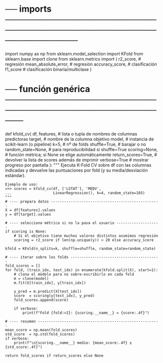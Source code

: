 # ── imports ──────────────────────────────────────────────────────────────
import numpy as np
from sklearn.model_selection import KFold
from sklearn.base import clone
from sklearn.metrics import (
    r2_score,            # regresión
    mean_absolute_error, # regresión
    accuracy_score,      # clasificación
    f1_score             # clasificación binaria/multiclase
)

# ── función genérica ─────────────────────────────────────────────────────
def kfold_cv(
    df,
    features,             # lista o tupla de nombres de columnas predictoras
    target,               # nombre de la columna objetivo
    model,                # instancia de scikit-learn (o pipeline)
    k=5,                  # nº de folds
    shuffle=True,         # barajar o no
    random_state=None,    # para reproducibilidad si shuffle=True
    scoring=None,         # función métrica; si None se elige automáticamente
    return_scores=True,   # devolver la lista de scores además de imprimir
    verbose=True          # mostrar progreso por pantalla
):
    """
    Ejecuta K-Fold CV sobre df con las columnas indicadas y devuelve las
    puntuaciones por fold (y su media/desviación estándar).

    Ejemplo de uso:
    >>> scores = kfold_cv(df, ['LSTAT'], 'MEDV',
    ...                   LinearRegression(), k=4, random_state=103)
    """
    # ---- prepara datos --------------------------------------------------
    X = df[features].values
    y = df[target].values

    # ---- selecciona métrica si no la pasa el usuario --------------------
    if scoring is None:
        # Si el objetivo tiene muchos valores distintos asumimos regresión
        scoring = r2_score if len(np.unique(y)) > 20 else accuracy_score

    kfold = KFold(n_splits=k, shuffle=shuffle, random_state=random_state)

    # ---- iterar sobre los folds -----------------------------------------
    fold_scores = []
    for fold, (train_idx, test_idx) in enumerate(kfold.split(X), start=1):
        # clona el modelo para no sobre-escribirlo en cada fold
        m = clone(model)
        m.fit(X[train_idx], y[train_idx])

        y_pred = m.predict(X[test_idx])
        score  = scoring(y[test_idx], y_pred)
        fold_scores.append(score)

        if verbose:
            print(f"Fold {fold:>2}: {scoring.__name__} = {score:.4f}")

    # ---- resumen --------------------------------------------------------
    mean_score = np.mean(fold_scores)
    std_score  = np.std(fold_scores)
    if verbose:
        print(f"\n{scoring.__name__} medio: {mean_score:.4f} ± {std_score:.4f}")

    return fold_scores if return_scores else None

